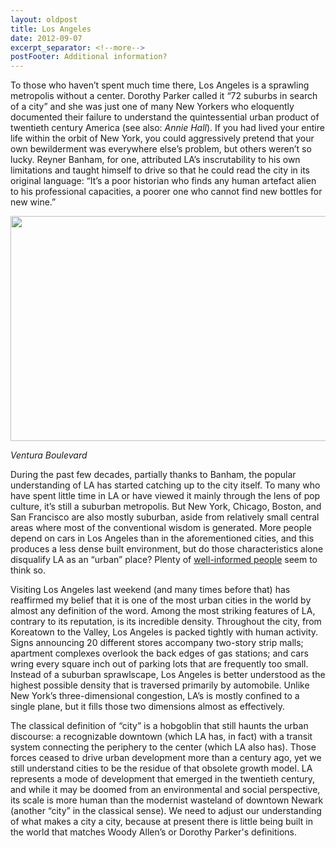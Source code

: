 ```yaml
---
layout: oldpost
title: Los Angeles
date: 2012-09-07
excerpt_separator: <!--more-->
postFooter: Additional information?
---
```


To those who haven’t spent much time there, Los Angeles is a sprawling metropolis without a center. Dorothy Parker called it “72 suburbs in search of a city” and she was just one of many New Yorkers who eloquently documented their failure to understand the quintessential urban product of twentieth century America (see also: <em>Annie Hall</em>). If you had lived your entire life within the orbit of New York, you could aggressively pretend that your own bewilderment was everywhere else’s problem, but others weren’t so lucky. Reyner Banham, for one, attributed LA’s inscrutability to his own limitations and taught himself to drive so that he could read the city in its original language: “It’s a poor historian who finds any human artefact alien to his professional capacities, a poorer one who cannot find new bottles for new wine.”
<p style="text-align:center;"><a href="http://kneelingbus.files.wordpress.com/2012/09/venturablvd1.jpg"><img class="aligncenter size-full wp-image-298" title="VenturaBlvd" src="http://kneelingbus.files.wordpress.com/2012/09/venturablvd1.jpg" alt="" width="590" height="360" /></a></p>
<em>Ventura Boulevard</em>

During the past few decades, partially thanks to Banham, the popular understanding of LA has started catching up to the city itself. To many who have spent little time in LA or have viewed it mainly through the lens of pop culture, it’s still a suburban metropolis. But New York, Chicago, Boston, and San Francisco are also mostly suburban, aside from relatively small central areas where most of the conventional wisdom is generated. More people depend on cars in Los Angeles than in the aforementioned cities, and this produces a less dense built environment, but do those characteristics alone disqualify LA as an “urban” place? Plenty of <a href="http://grist.org/article/2010-10-25-will-los-angeles-always-be-a-suburban-metropolis/">well-informed people</a> seem to think so.

Visiting Los Angeles last weekend (and many times before that) has reaffirmed my belief that it is one of the most urban cities in the world by almost any definition of the word. Among the most striking features of LA, contrary to its reputation, is its incredible density. Throughout the city, from Koreatown to the Valley, Los Angeles is packed tightly with human activity. Signs announcing 20 different stores accompany two-story strip malls; apartment complexes overlook the back edges of gas stations; and cars wring every square inch out of parking lots that are frequently too small. Instead of a suburban sprawlscape, Los Angeles is better understood as the highest possible density that is traversed primarily by automobile. Unlike New York’s three-dimensional congestion, LA’s is mostly confined to a single plane, but it fills those two dimensions almost as effectively.

The classical definition of “city” is a hobgoblin that still haunts the urban discourse: a recognizable downtown (which LA has, in fact) with a transit system connecting the periphery to the center (which LA also has). Those forces ceased to drive urban development more than a century ago, yet we still understand cities to be the residue of that obsolete growth model. LA represents a mode of development that emerged in the twentieth century, and while it may be doomed from an environmental and social perspective, its scale is more human than the modernist wasteland of downtown Newark (another “city” in the classical sense). We need to adjust our understanding of what makes a city a city, because at present there is little being built in the world that matches Woody Allen’s or Dorothy Parker's definitions.